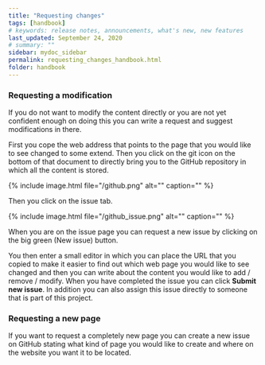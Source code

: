 ```yaml
---
title: "Requesting changes"
tags: [handbook]
# keywords: release notes, announcements, what's new, new features
last_updated: September 24, 2020
# summary: ""
sidebar: mydoc_sidebar
permalink: requesting_changes_handbook.html
folder: handbook
---
```


### Requesting a modification

If you do not want to modify the content directly or you are not yet confident enough on doing this you can write a request and suggest modifications in there. 

First you cope the web address that points to the page that you would like to see changed to some extend. Then you click on the git icon on the bottom of that document to directly bring you to the GitHub repository in which all the content is stored.

{% include image.html file="/github.png" alt="" caption="" %}

Then you click on the issue tab.

{% include image.html file="/github_issue.png" alt="" caption="" %}

When you are on the issue page you can request a new issue by clicking on the big green (New issue) button.

You then enter a small editor in which you can place the URL that you copied to make it easier to find out which web page you would like to see changed and then you can write about the content you would like to add / remove / modify. When you have completed the issue you can click **Submit new issue**. In addition you can also assign this issue directly to someone that is part of this project.

### Requesting a new page

If you want to request a completely new page you can create a new issue on GitHub stating what kind of page you would like to create and where on the website you want it to be located.